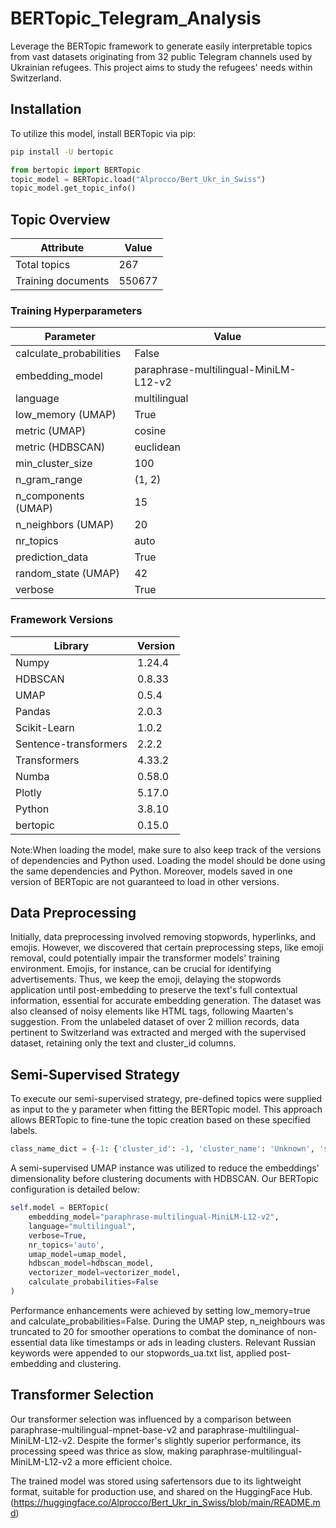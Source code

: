 # BERTopic_Telegram_Analysis

Leverage the BERTopic framework to generate easily interpretable topics from vast datasets originating from 32 public Telegram channels used by Ukrainian refugees. This project aims to study the refugees' needs within Switzerland.

## Installation
To utilize this model, install BERTopic via pip:
```bash
pip install -U bertopic
```
```python
from bertopic import BERTopic
topic_model = BERTopic.load("Alprocco/Bert_Ukr_in_Swiss")
topic_model.get_topic_info()
```
## Topic Overview

| Attribute          | Value   |
|--------------------|---------|
| Total topics       | 267     |
| Training documents | 550677 |

### Training Hyperparameters

| Parameter              | Value                                        |
|------------------------|----------------------------------------------|
| calculate_probabilities| False                                        |
| embedding_model        | paraphrase-multilingual-MiniLM-L12-v2        |
| language               | multilingual                                 |
| low_memory (UMAP)      | True                                         |
| metric (UMAP)          | cosine                                       |
| metric (HDBSCAN)       | euclidean                                    |
| min_cluster_size       | 100                                          |
| n_gram_range           | (1, 2)                                       |
| n_components (UMAP)    | 15                                           |
| n_neighbors (UMAP)     | 20                                           |
| nr_topics              | auto                                         |
| prediction_data        | True                                         |
| random_state (UMAP)    | 42                                           |
| verbose                | True                                         |

### Framework Versions

| Library               | Version |
|-----------------------|---------|
| Numpy                 | 1.24.4  |
| HDBSCAN               | 0.8.33  |
| UMAP                  | 0.5.4   |
| Pandas                | 2.0.3   |
| Scikit-Learn          | 1.0.2   |
| Sentence-transformers | 2.2.2   |
| Transformers          | 4.33.2  |
| Numba                 | 0.58.0  |
| Plotly                | 5.17.0  |
| Python                | 3.8.10  |
| bertopic              | 0.15.0  |


Note:When loading the model, make sure to also keep track of the versions of dependencies and Python used. Loading the model should be done using the same dependencies and Python. Moreover, models saved in one version of BERTopic are not guaranteed to load in other versions.

## Data Preprocessing
Initially, data preprocessing involved removing stopwords, hyperlinks, and emojis. However, we discovered that certain preprocessing steps, like emoji removal, could potentially impair the transformer models' training environment. Emojis, for instance, can be crucial for identifying advertisements. Thus, we keep the emoji, delaying the stopwords application until post-embedding to preserve the text's full contextual information, essential for accurate embedding generation.
The dataset was also cleansed of noisy elements like HTML tags, following Maarten's suggestion. From the unlabeled dataset of over 2 million records, data pertinent to Switzerland was extracted and merged with the supervised dataset, retaining only the text and cluster_id columns.

## Semi-Supervised Strategy
To execute our semi-supervised strategy, pre-defined topics were supplied as input to the y parameter when fitting the BERTopic model. This approach allows BERTopic to fine-tune the topic creation based on these specified labels.
```python
class_name_dict = {-1: {'cluster_id': -1, 'cluster_name': 'Unknown', 'sub_cluster': 'Unknown'}, 0: {'cluster_id': 0, 'cluster_name': 'Immigration', 'sub_cluster': 'Information Requests'}, 1: {'cluster_id': -1, 'cluster_name': 'Unknown', 'sub_cluster': 'Unknown'}, 2: {'cluster_id': 1, 'cluster_name': 'Healthcare and Insurance', 'sub_cluster': 'Medical Insurance'}, 3: {'cluster_id': 2, 'cluster_name': 'Pet', 'sub_cluster': 'Pet'}, 4: {'cluster_id': 0, 'cluster_name': 'Immigration', 'sub_cluster': 'Asylum'}, 5: {'cluster_id': 3, 'cluster_name': 'Transportation', 'sub_cluster': 'Ticket Inquiries'}, 6: {'cluster_id': 3, 'cluster_name': 'Transportation', 'sub_cluster': 'Carriers, Transport to and from Ukraine'}, 7: {'cluster_id': 4, 'cluster_name': 'Accommodation', 'sub_cluster': 'Seeking'}, 8: {'cluster_id': -1, 'cluster_name': 'Unknown', 'sub_cluster': 'Unknown'}, 9: {'cluster_id': 5, 'cluster_name': 'Volunteering', 'sub_cluster': 'Volunteering'}, 10: {'cluster_id': 6, 'cluster_name': 'Integration', 'sub_cluster': 'Communication'}, 11: {'cluster_id': 0, 'cluster_name': 'Immigration', 'sub_cluster': 'Translation Services'}, 12: {'cluster_id': 0, 'cluster_name': 'Immigration', 'sub_cluster': 'Passport'}, 13: {'cluster_id': 1, 'cluster_name': 'Healthcare and Insurance', 'sub_cluster': 'Dentistry'}, 14: {'cluster_id': 6, 'cluster_name': 'Integration', 'sub_cluster': 'Job'}, 15: {'cluster_id': 7, 'cluster_name': 'Living Essentials', 'sub_cluster': 'Currency'}, 16: {'cluster_id': 7, 'cluster_name': 'Living Essentials', 'sub_cluster': 'Banking'}, 17: {'cluster_id': 8, 'cluster_name': 'Social Services', 'sub_cluster': 'Protocols'}, 18: {'cluster_id': 7, 'cluster_name': 'Living Essentials', 'sub_cluster': 'Mail'}, 19: {'cluster_id': 9, 'cluster_name': 'Education', 'sub_cluster': 'Education'}, 20: {'cluster_id': 7, 'cluster_name': 'Living Essentials', 'sub_cluster': 'Clothing'}, 21: {'cluster_id': 8, 'cluster_name': 'Social Services', 'sub_cluster': 'Financial Assistance'}, 22: {'cluster_id': -1, 'cluster_name': 'Unknown', 'sub_cluster': 'Unknown'}, 23: {'cluster_id': -1, 'cluster_name': 'Unknown', 'sub_cluster': 'Unknown'}, 24: {'cluster_id': 3, 'cluster_name': 'Transportation', 'sub_cluster': 'Carriers, Transport to and from Ukraine'}, 25: {'cluster_id': 9, 'cluster_name': 'Education', 'sub_cluster': 'Education'}, 26: {'cluster_id': -1, 'cluster_name': 'Unknown', 'sub_cluster': 'Unknown'}, 27: {'cluster_id': 3, 'cluster_name': 'Transportation', 'sub_cluster': 'Public Transportation'}, 28: {'cluster_id': 4, 'cluster_name': 'Accommodation', 'sub_cluster': 'Leasing Regulation'}, 29: {'cluster_id': -1, 'cluster_name': 'Unknown', 'sub_cluster': 'Unknown'}, 30: {'cluster_id': 0, 'cluster_name': 'Immigration', 'sub_cluster': 'Open Chat'}, 31: {'cluster_id': 6, 'cluster_name': 'Integration', 'sub_cluster': 'Communication'}, 32: {'cluster_id': -1, 'cluster_name': 'Unknown', 'sub_cluster': 'Unknown'}, 33: {'cluster_id': 10, 'cluster_name': 'Social Activity', 'sub_cluster': 'Regulation'}, 34: {'cluster_id': 7, 'cluster_name': 'Living Essentials', 'sub_cluster': 'Food'}, 35: {'cluster_id': 2, 'cluster_name': 'Pet', 'sub_cluster': 'Pet'}, 36: {'cluster_id': 3, 'cluster_name': 'Transportation', 'sub_cluster': 'Carriers, Transport to and from Ukraine'}, 37: {'cluster_id': 7, 'cluster_name': 'Living Essentials', 'sub_cluster': 'Vehicle'}, 38: {'cluster_id': -1, 'cluster_name': 'Unknown', 'sub_cluster': 'Unknown'}, 39: {'cluster_id': -1, 'cluster_name': 'Unknown', 'sub_cluster': 'Unknown'}, 40: {'cluster_id': 1, 'cluster_name': 'Healthcare and Insurance', 'sub_cluster': 'Medical Request'}, 41: {'cluster_id': -1, 'cluster_name': 'Unknown', 'sub_cluster': 'Unknown'}, 42: {'cluster_id': 0, 'cluster_name': 'Immigration', 'sub_cluster': 'Status Acquisition'}, 43: {'cluster_id': 0, 'cluster_name': 'Immigration', 'sub_cluster': 'Consulate Services'}, 44: {'cluster_id': -1, 'cluster_name': 'Unknown', 'sub_cluster': 'Unknown'}, 45: {'cluster_id': 3, 'cluster_name': 'Transportation', 'sub_cluster': 'Public Transportation'}, 46: {'cluster_id': 5, 'cluster_name': 'Volunteering', 'sub_cluster': 'Volunteering'}, 47: {'cluster_id': -1, 'cluster_name': 'Unknown', 'sub_cluster': 'Unknown'}, 48: {'cluster_id': 7, 'cluster_name': 'Living Essentials', 'sub_cluster': 'Vehicle'}, 49: {'cluster_id': 4, 'cluster_name': 'Accommodation', 'sub_cluster': 'Seeking'}, 50: {'cluster_id': 0, 'cluster_name': 'Immigration', 'sub_cluster': 'Immigration Procedure'}, 51: {'cluster_id': 6, 'cluster_name': 'Integration', 'sub_cluster': 'War Chat'}, 52: {'cluster_id': -1, 'cluster_name': 'Unknown', 'sub_cluster': 'Unknown'}, 53: {'cluster_id': 7, 'cluster_name': 'Living Essentials', 'sub_cluster': 'Network Provider'}, 54: {'cluster_id': 9, 'cluster_name': 'Education', 'sub_cluster': 'Education'}, 55: {'cluster_id': -1, 'cluster_name': 'Unknown', 'sub_cluster': 'Unknown'}, 56: {'cluster_id': -1, 'cluster_name': 'Unknown', 'sub_cluster': 'Unknown'}, 57: {'cluster_id': 0, 'cluster_name': 'Immigration', 'sub_cluster': 'Asylum'}, 58: {'cluster_id': -1, 'cluster_name': 'Unknown', 'sub_cluster': 'Unknown'}, 59: {'cluster_id': 10, 'cluster_name': 'Social Activity', 'sub_cluster': 'Leisure and Fitness'}, 60: {'cluster_id': 6, 'cluster_name': 'Integration', 'sub_cluster': 'Tax'}, 61: {'cluster_id': 4, 'cluster_name': 'Accommodation', 'sub_cluster': 'Expense'}, 62: {'cluster_id': 4, 'cluster_name': 'Accommodation', 'sub_cluster': 'Seeking'}, 63: {'cluster_id': -1, 'cluster_name': 'Unknown', 'sub_cluster': 'Unknown'}, 64: {'cluster_id': -1, 'cluster_name': 'Unknown', 'sub_cluster': 'Unknown'}, 65: {'cluster_id': 3, 'cluster_name': 'Transportation', 'sub_cluster': 'Carriers, Transport to and from Ukraine'}, 66: {'cluster_id': -1, 'cluster_name': 'Unknown', 'sub_cluster': 'Unknown'}, 67: {'cluster_id': -1, 'cluster_name': 'Unknown', 'sub_cluster': 'Unknown'}, 68: {'cluster_id': 3, 'cluster_name': 'Transportation', 'sub_cluster': 'Public Transportation'}, 69: {'cluster_id': 0, 'cluster_name': 'Immigration', 'sub_cluster': 'Family Reunion'}, 70: {'cluster_id': -1, 'cluster_name': 'Unknown', 'sub_cluster': 'Unknown'}, 71: {'cluster_id': 1, 'cluster_name': 'Healthcare and Insurance', 'sub_cluster': 'Medical Request'}, 72: {'cluster_id': -1, 'cluster_name': 'Unknown', 'sub_cluster': 'Unknown'}, 73: {'cluster_id': 3, 'cluster_name': 'Transportation', 'sub_cluster': 'Public Transportation'}, 74: {'cluster_id': -1, 'cluster_name': 'Unknown', 'sub_cluster': 'Unknown'}, 75: {'cluster_id': 1, 'cluster_name': 'Healthcare and Insurance', 'sub_cluster': 'Vaccinations'}, 76: {'cluster_id': 6, 'cluster_name': 'Integration', 'sub_cluster': 'Police'}, 77: {'cluster_id': 8, 'cluster_name': 'Social Services', 'sub_cluster': 'Financial Assistance'}, 78: {'cluster_id': 10, 'cluster_name': 'Social Activity', 'sub_cluster': 'Regulation'}, 79: {'cluster_id': 3, 'cluster_name': 'Transportation', 'sub_cluster': 'Carriers, Transport to and from Ukraine'}, 80: {'cluster_id': -1, 'cluster_name': 'Unknown', 'sub_cluster': 'Unknown'}, 81: {'cluster_id': 1, 'cluster_name': 'Healthcare and Insurance', 'sub_cluster': 'Medical Request'}, 82: {'cluster_id': 3, 'cluster_name': 'Transportation', 'sub_cluster': 'Public Transportation'}, 83: {'cluster_id': 6, 'cluster_name': 'Integration', 'sub_cluster': 'Parking'}, 84: {'cluster_id': -1, 'cluster_name': 'Unknown', 'sub_cluster': 'Unknown'}, 85: {'cluster_id': 10, 'cluster_name': 'Social Activity', 'sub_cluster': 'Travel'}, 86: {'cluster_id': -1, 'cluster_name': 'Unknown', 'sub_cluster': 'Unknown'}, 87: {'cluster_id': 11, 'cluster_name': 'Legal information', 'sub_cluster': 'Legal information'}, 88: {'cluster_id': -1, 'cluster_name': 'Unknown', 'sub_cluster': 'Unknown'}, 89: {'cluster_id': -1, 'cluster_name': 'Unknown', 'sub_cluster': 'Unknown'}, 90: {'cluster_id': 1, 'cluster_name': 'Healthcare and Insurance', 'sub_cluster': 'Medical Insurance'}, 91: {'cluster_id': 7, 'cluster_name': 'Living Essentials', 'sub_cluster': 'Network Provider'}, 92: {'cluster_id': 9, 'cluster_name': 'Education', 'sub_cluster': 'Education'}, 93: {'cluster_id': 4, 'cluster_name': 'Accommodation', 'sub_cluster': 'Seeking'}, 94: {'cluster_id': 12, 'cluster_name': 'Religious Information', 'sub_cluster': 'Religious Information'}, 95: {'cluster_id': 7, 'cluster_name': 'Living Essentials', 'sub_cluster': 'Network Provider'}, 96: {'cluster_id': -1, 'cluster_name': 'Unknown', 'sub_cluster': 'Unknown'}, 97: {'cluster_id': -1, 'cluster_name': 'Unknown', 'sub_cluster': 'Unknown'}, 98: {'cluster_id': -1, 'cluster_name': 'Unknown', 'sub_cluster': 'Unknown'}, 99: {'cluster_id': -1, 'cluster_name': 'Unknown', 'sub_cluster': 'Unknown'}, 100: {'cluster_id': 7, 'cluster_name': 'Living Essentials', 'sub_cluster': 'Banking'}, 101: {'cluster_id': -1, 'cluster_name': 'Unknown', 'sub_cluster': 'Unknown'}, 102: {'cluster_id': -1, 'cluster_name': 'Unknown', 'sub_cluster': 'Unknown'}, 103: {'cluster_id': 8, 'cluster_name': 'Social Services', 'sub_cluster': 'Library'}, 104: {'cluster_id': 8, 'cluster_name': 'Social Services', 'sub_cluster': 'Library'}, 105: {'cluster_id': 6, 'cluster_name': 'Integration', 'sub_cluster': 'Tax'}, 106: {'cluster_id': 6, 'cluster_name': 'Integration', 'sub_cluster': 'Police'}, 107: {'cluster_id': 10, 'cluster_name': 'Social Activity', 'sub_cluster': 'Travel'}, 108: {'cluster_id': -1, 'cluster_name': 'Unknown', 'sub_cluster': 'Unknown'}, 109: {'cluster_id': 7, 'cluster_name': 'Living Essentials', 'sub_cluster': 'Network Provider'}, 110: {'cluster_id': 11, 'cluster_name': 'Legal information', 'sub_cluster': 'Legal information'}, 111: {'cluster_id': 0, 'cluster_name': 'Immigration', 'sub_cluster': 'Passport'}, 112: {'cluster_id': 9, 'cluster_name': 'Education', 'sub_cluster': 'Education'}, 113: {'cluster_id': 10, 'cluster_name': 'Social Activity', 'sub_cluster': 'Regulation'}, 114: {'cluster_id': 0, 'cluster_name': 'Immigration', 'sub_cluster': 'Immigration Procedure'}, 115: {'cluster_id': -1, 'cluster_name': 'Unknown', 'sub_cluster': 'Unknown'}, 116: {'cluster_id': -1, 'cluster_name': 'Unknown', 'sub_cluster': 'Unknown'}, 117: {'cluster_id': 9, 'cluster_name': 'Education', 'sub_cluster': 'Education'}, 118: {'cluster_id': 6, 'cluster_name': 'Integration', 'sub_cluster': 'Job'}, 119: {'cluster_id': -1, 'cluster_name': 'Unknown', 'sub_cluster': 'Unknown'}, 120: {'cluster_id': -1, 'cluster_name': 'Unknown', 'sub_cluster': 'Unknown'}, 121: {'cluster_id': 4, 'cluster_name': 'Accommodation', 'sub_cluster': 'Seeking'}, 122: {'cluster_id': 0, 'cluster_name': 'Immigration', 'sub_cluster': 'Translation Services'}, 123: {'cluster_id': 1, 'cluster_name': 'Healthcare and Insurance', 'sub_cluster': 'Medical Insurance'}, 124: {'cluster_id': 4, 'cluster_name': 'Accommodation', 'sub_cluster': 'Seeking'}, 125: {'cluster_id': 11, 'cluster_name': 'Legal information', 'sub_cluster': 'Legal information'}, 126: {'cluster_id': -1, 'cluster_name': 'Unknown', 'sub_cluster': 'Unknown'}, 127: {'cluster_id': -1, 'cluster_name': 'Unknown', 'sub_cluster': 'Unknown'}, 128: {'cluster_id': -1, 'cluster_name': 'Unknown', 'sub_cluster': 'Unknown'}, 129: {'cluster_id': 1, 'cluster_name': 'Healthcare and Insurance', 'sub_cluster': 'Psychotherapy'}, 130: {'cluster_id': -1, 'cluster_name': 'Unknown', 'sub_cluster': 'Unknown'}, 131: {'cluster_id': -1, 'cluster_name': 'Unknown', 'sub_cluster': 'Unknown'}, 132: {'cluster_id': 4, 'cluster_name': 'Accommodation', 'sub_cluster': 'Seeking'}, 133: {'cluster_id': 0, 'cluster_name': 'Immigration', 'sub_cluster': 'Immigration Procedure'}, 134: {'cluster_id': -1, 'cluster_name': 'Unknown', 'sub_cluster': 'Unknown'}, 135: {'cluster_id': 7, 'cluster_name': 'Living Essentials', 'sub_cluster': 'Home Appliances'}, 136: {'cluster_id': -1, 'cluster_name': 'Unknown', 'sub_cluster': 'Unknown'}, 137: {'cluster_id': -1, 'cluster_name': 'Unknown', 'sub_cluster': 'Unknown'}, 138: {'cluster_id': -1, 'cluster_name': 'Unknown', 'sub_cluster': 'Unknown'}, 139: {'cluster_id': 6, 'cluster_name': 'Integration', 'sub_cluster': 'Tax'}, 140: {'cluster_id': 1, 'cluster_name': 'Healthcare and Insurance', 'sub_cluster': 'Vaccinations'}, 141: {'cluster_id': 10, 'cluster_name': 'Social Activity', 'sub_cluster': 'Travel'}, 142: {'cluster_id': 1, 'cluster_name': 'Healthcare and Insurance', 'sub_cluster': 'Medical Request'}, 143: {'cluster_id': 7, 'cluster_name': 'Living Essentials', 'sub_cluster': 'Shopping'}, 144: {'cluster_id': -1, 'cluster_name': 'Unknown', 'sub_cluster': 'Unknown'}, 145: {'cluster_id': -1, 'cluster_name': 'Unknown', 'sub_cluster': 'Unknown'}, 146: {'cluster_id': -1, 'cluster_name': 'Unknown', 'sub_cluster': 'Unknown'}, 147: {'cluster_id': 6, 'cluster_name': 'Integration', 'sub_cluster': 'Job'}, 148: {'cluster_id': 7, 'cluster_name': 'Living Essentials', 'sub_cluster': 'Vehicle'}, 149: {'cluster_id': -1, 'cluster_name': 'Unknown', 'sub_cluster': 'Unknown'}, 150: {'cluster_id': -1, 'cluster_name': 'Unknown', 'sub_cluster': 'Unknown'}, 151: {'cluster_id': -1, 'cluster_name': 'Unknown', 'sub_cluster': 'Unknown'}, 152: {'cluster_id': 1, 'cluster_name': 'Healthcare and Insurance', 'sub_cluster': 'Medical Request'}, 153: {'cluster_id': -1, 'cluster_name': 'Unknown', 'sub_cluster': 'Unknown'}, 154: {'cluster_id': -1, 'cluster_name': 'Unknown', 'sub_cluster': 'Unknown'}, 155: {'cluster_id': -1, 'cluster_name': 'Unknown', 'sub_cluster': 'Unknown'}, 156: {'cluster_id': -1, 'cluster_name': 'Unknown', 'sub_cluster': 'Unknown'}, 157: {'cluster_id': -1, 'cluster_name': 'Unknown', 'sub_cluster': 'Unknown'}, 158: {'cluster_id': 10, 'cluster_name': 'Social Activity', 'sub_cluster': 'Leisure and Fitness'}, 159: {'cluster_id': -1, 'cluster_name': 'Unknown', 'sub_cluster': 'Unknown'}, 160: {'cluster_id': 6, 'cluster_name': 'Integration', 'sub_cluster': 'Communication'}, 161: {'cluster_id': 10, 'cluster_name': 'Social Activity', 'sub_cluster': 'Leisure and Fitness'}, 162: {'cluster_id': -1, 'cluster_name': 'Unknown', 'sub_cluster': 'Unknown'}, 163: {'cluster_id': -1, 'cluster_name': 'Unknown', 'sub_cluster': 'Unknown'}, 164: {'cluster_id': 10, 'cluster_name': 'Social Activity', 'sub_cluster': 'Travel'}, 165: {'cluster_id': 7, 'cluster_name': 'Living Essentials', 'sub_cluster': 'Shopping'}, 166: {'cluster_id': -1, 'cluster_name': 'Unknown', 'sub_cluster': 'Unknown'}, 167: {'cluster_id': 3, 'cluster_name': 'Transportation', 'sub_cluster': 'Public Transportation'}, 168: {'cluster_id': 6, 'cluster_name': 'Integration', 'sub_cluster': 'Communication'}, 169: {'cluster_id': 12, 'cluster_name': 'Religious Information', 'sub_cluster': 'Religious Information'}, 170: {'cluster_id': 7, 'cluster_name': 'Living Essentials', 'sub_cluster': 'Shopping'}, 171: {'cluster_id': 3, 'cluster_name': 'Transportation', 'sub_cluster': 'Taxi Services'}, 172: {'cluster_id': 10, 'cluster_name': 'Social Activity', 'sub_cluster': 'Travel'}, 173: {'cluster_id': 10, 'cluster_name': 'Social Activity', 'sub_cluster': 'Travel'}, 174: {'cluster_id': -1, 'cluster_name': 'Unknown', 'sub_cluster': 'Unknown'}, 175: {'cluster_id': 0, 'cluster_name': 'Immigration', 'sub_cluster': 'Open Chat'}, 176: {'cluster_id': -1, 'cluster_name': 'Unknown', 'sub_cluster': 'Unknown'}, 177: {'cluster_id': -1, 'cluster_name': 'Unknown', 'sub_cluster': 'Unknown'}, 178: {'cluster_id': 10, 'cluster_name': 'Social Activity', 'sub_cluster': 'Travel'}, 179: {'cluster_id': 0, 'cluster_name': 'Immigration', 'sub_cluster': 'Immigration Procedure'}, 180: {'cluster_id': -1, 'cluster_name': 'Unknown', 'sub_cluster': 'Unknown'}, 181: {'cluster_id': -1, 'cluster_name': 'Unknown', 'sub_cluster': 'Unknown'}, 182: {'cluster_id': 11, 'cluster_name': 'Legal information', 'sub_cluster': 'Divorce'}, 183: {'cluster_id': -1, 'cluster_name': 'Unknown', 'sub_cluster': 'Unknown'}, 184: {'cluster_id': 8, 'cluster_name': 'Social Services', 'sub_cluster': 'Protocols'}, 185: {'cluster_id': 7, 'cluster_name': 'Living Essentials', 'sub_cluster': 'Shopping'}, 186: {'cluster_id': -1, 'cluster_name': 'Unknown', 'sub_cluster': 'Unknown'}, 187: {'cluster_id': 0, 'cluster_name': 'Immigration', 'sub_cluster': 'Immigration Procedure'}, 188: {'cluster_id': 11, 'cluster_name': 'Legal information', 'sub_cluster': 'Marriage'}, 189: {'cluster_id': 6, 'cluster_name': 'Integration', 'sub_cluster': 'Job'}, 190: {'cluster_id': -1, 'cluster_name': 'Unknown', 'sub_cluster': 'Unknown'}, 191: {'cluster_id': -1, 'cluster_name': 'Unknown', 'sub_cluster': 'Unknown'}, 192: {'cluster_id': 10, 'cluster_name': 'Social Activity', 'sub_cluster': 'Leisure and Fitness'}, 193: {'cluster_id': 10, 'cluster_name': 'Social Activity', 'sub_cluster': 'Travel'}, 194: {'cluster_id': -1, 'cluster_name': 'Unknown', 'sub_cluster': 'Unknown'}, 195: {'cluster_id': -1, 'cluster_name': 'Unknown', 'sub_cluster': 'Unknown'}, 196: {'cluster_id': -1, 'cluster_name': 'Unknown', 'sub_cluster': 'Unknown'}, 197: {'cluster_id': 10, 'cluster_name': 'Social Activity', 'sub_cluster': 'Leisure and Fitness'}, 198: {'cluster_id': 7, 'cluster_name': 'Living Essentials', 'sub_cluster': 'Shopping'}, 199: {'cluster_id': 5, 'cluster_name': 'Volunteering', 'sub_cluster': 'Volunteering'}, 200: {'cluster_id': 6, 'cluster_name': 'Integration', 'sub_cluster': 'Job'}, 201: {'cluster_id': 7, 'cluster_name': 'Living Essentials', 'sub_cluster': 'Logistics'}, 202: {'cluster_id': -1, 'cluster_name': 'Unknown', 'sub_cluster': 'Unknown'}, 203: {'cluster_id': 0, 'cluster_name': 'Immigration', 'sub_cluster': 'Consulate Services'}, 204: {'cluster_id': 4, 'cluster_name': 'Accommodation', 'sub_cluster': 'Seeking'}, 205: {'cluster_id': 7, 'cluster_name': 'Living Essentials', 'sub_cluster': 'Other Item Request'}, 206: {'cluster_id': 4, 'cluster_name': 'Accommodation', 'sub_cluster': 'Leasing Regulation'}, 207: {'cluster_id': 7, 'cluster_name': 'Living Essentials', 'sub_cluster': 'Other Item Request'}, 208: {'cluster_id': 6, 'cluster_name': 'Integration', 'sub_cluster': 'Job'}, 209: {'cluster_id': -1, 'cluster_name': 'Unknown', 'sub_cluster': 'Unknown'}, 210: {'cluster_id': -1, 'cluster_name': 'Unknown', 'sub_cluster': 'Unknown'}, 211: {'cluster_id': -1, 'cluster_name': 'Unknown', 'sub_cluster': 'Unknown'}, 212: {'cluster_id': -1, 'cluster_name': 'Unknown', 'sub_cluster': 'Unknown'}, 213: {'cluster_id': 1, 'cluster_name': 'Healthcare and Insurance', 'sub_cluster': 'Infant & Toddler Care'}, 214: {'cluster_id': -1, 'cluster_name': 'Unknown', 'sub_cluster': 'Unknown'}, 215: {'cluster_id': -1, 'cluster_name': 'Unknown', 'sub_cluster': 'Unknown'}, 216: {'cluster_id': -1, 'cluster_name': 'Unknown', 'sub_cluster': 'Unknown'}, 217: {'cluster_id': 10, 'cluster_name': 'Social Activity', 'sub_cluster': 'Regulation'}, 218: {'cluster_id': -1, 'cluster_name': 'Unknown', 'sub_cluster': 'Unknown'}, 219: {'cluster_id': 1, 'cluster_name': 'Healthcare and Insurance', 'sub_cluster': 'Medical Request'}, 220: {'cluster_id': -1, 'cluster_name': 'Unknown', 'sub_cluster': 'Unknown'}, 221: {'cluster_id': -1, 'cluster_name': 'Unknown', 'sub_cluster': 'Unknown'}, 222: {'cluster_id': 1, 'cluster_name': 'Healthcare and Insurance', 'sub_cluster': 'Hospice Care'}, 223: {'cluster_id': -1, 'cluster_name': 'Unknown', 'sub_cluster': 'Unknown'}, 224: {'cluster_id': -1, 'cluster_name': 'Unknown', 'sub_cluster': 'Unknown'}, 225: {'cluster_id': 1, 'cluster_name': 'Healthcare and Insurance', 'sub_cluster': 'Medical Request'}, 226: {'cluster_id': -1, 'cluster_name': 'Unknown', 'sub_cluster': 'Unknown'}, 227: {'cluster_id': 1, 'cluster_name': 'Healthcare and Insurance', 'sub_cluster': 'Dentistry'}, 228: {'cluster_id': -1, 'cluster_name': 'Unknown', 'sub_cluster': 'Unknown'}, 229: {'cluster_id': -1, 'cluster_name': 'Unknown', 'sub_cluster': 'Unknown'}, 230: {'cluster_id': 6, 'cluster_name': 'Integration', 'sub_cluster': 'Customs'}, 231: {'cluster_id': -1, 'cluster_name': 'Unknown', 'sub_cluster': 'Unknown'}, 232: {'cluster_id': -1, 'cluster_name': 'Unknown', 'sub_cluster': 'Unknown'}, 233: {'cluster_id': 6, 'cluster_name': 'Integration', 'sub_cluster': 'Customs'}, 234: {'cluster_id': 6, 'cluster_name': 'Integration', 'sub_cluster': 'Customs'}, 235: {'cluster_id': 1, 'cluster_name': 'Healthcare and Insurance', 'sub_cluster': 'Disability'}, 236: {'cluster_id': -1, 'cluster_name': 'Unknown', 'sub_cluster': 'Unknown'}, 237: {'cluster_id': -1, 'cluster_name': 'Unknown', 'sub_cluster': 'Unknown'}, 238: {'cluster_id': -1, 'cluster_name': 'Unknown', 'sub_cluster': 'Unknown'}, 239: {'cluster_id': -1, 'cluster_name': 'Unknown', 'sub_cluster': 'Unknown'}, 240: {'cluster_id': 10, 'cluster_name': 'Social Activity', 'sub_cluster': 'Regulation'}, 241: {'cluster_id': 7, 'cluster_name': 'Living Essentials', 'sub_cluster': 'Network Provider'}, 242: {'cluster_id': -1, 'cluster_name': 'Unknown', 'sub_cluster': 'Unknown'}, 243: {'cluster_id': -1, 'cluster_name': 'Unknown', 'sub_cluster': 'Unknown'}, 244: {'cluster_id': -1, 'cluster_name': 'Unknown', 'sub_cluster': 'Unknown'}, 245: {'cluster_id': 10, 'cluster_name': 'Social Activity', 'sub_cluster': 'Leisure and Fitness'}, 246: {'cluster_id': -1, 'cluster_name': 'Unknown', 'sub_cluster': 'Unknown'}, 247: {'cluster_id': 10, 'cluster_name': 'Social Activity', 'sub_cluster': 'Travel'}, 248: {'cluster_id': -1, 'cluster_name': 'Unknown', 'sub_cluster': 'Unknown'}, 249: {'cluster_id': 10, 'cluster_name': 'Social Activity', 'sub_cluster': 'Leisure and Fitness'}, 250: {'cluster_id': 0, 'cluster_name': 'Immigration', 'sub_cluster': 'Immigration Procedure'}, 251: {'cluster_id': 10, 'cluster_name': 'Social Activity', 'sub_cluster': 'Regulation'}, 252: {'cluster_id': -1, 'cluster_name': 'Unknown', 'sub_cluster': 'Unknown'}, 253: {'cluster_id': 0, 'cluster_name': 'Immigration', 'sub_cluster': 'Open Chat'}, 254: {'cluster_id': -1, 'cluster_name': 'Unknown', 'sub_cluster': 'Unknown'}, 255: {'cluster_id': 1, 'cluster_name': 'Healthcare and Insurance', 'sub_cluster': 'Medical Request'}, 256: {'cluster_id': 0, 'cluster_name': 'Immigration', 'sub_cluster': 'Immigration Procedure'}, 257: {'cluster_id': -1, 'cluster_name': 'Unknown', 'sub_cluster': 'Unknown'}, 258: {'cluster_id': -1, 'cluster_name': 'Unknown', 'sub_cluster': 'Unknown'}, 259: {'cluster_id': 8, 'cluster_name': 'Social Services', 'sub_cluster': 'Protocols'}, 260: {'cluster_id': -1, 'cluster_name': 'Unknown', 'sub_cluster': 'Unknown'}, 261: {'cluster_id': -1, 'cluster_name': 'Unknown', 'sub_cluster': 'Unknown'}, 262: {'cluster_id': -1, 'cluster_name': 'Unknown', 'sub_cluster': 'Unknown'}, 263: {'cluster_id': 1, 'cluster_name': 'Healthcare and Insurance', 'sub_cluster': 'Infant & Toddler Care'}, 264: {'cluster_id': 7, 'cluster_name': 'Living Essentials', 'sub_cluster': 'Shopping'}, 265: {'cluster_id': 5, 'cluster_name': 'Volunteering', 'sub_cluster': 'Volunteering'}}
```
A semi-supervised UMAP instance was utilized to reduce the embeddings' dimensionality before clustering documents with HDBSCAN. Our BERTopic configuration is detailed below:

```python
self.model = BERTopic(
    embedding_model="paraphrase-multilingual-MiniLM-L12-v2",
    language="multilingual",
    verbose=True,
    nr_topics='auto',
    umap_model=umap_model,
    hdbscan_model=hdbscan_model,
    vectorizer_model=vectorizer_model,
    calculate_probabilities=False
)
```
Performance enhancements were achieved by setting low_memory=true and calculate_probabilities=False. During the UMAP step, n_neighbours was truncated to 20 for smoother operations to combat the dominance of non-essential data like timestamps or ads in leading clusters. Relevant Russian keywords were appended to our stopwords_ua.txt list, applied post-embedding and clustering.

## Transformer Selection
Our transformer selection was influenced by a comparison between paraphrase-multilingual-mpnet-base-v2 and paraphrase-multilingual-MiniLM-L12-v2. Despite the former's slightly superior performance, its processing speed was thrice as slow, making paraphrase-multilingual-MiniLM-L12-v2 a more efficient choice.

The trained model was stored using safertensors due to its lightweight format, suitable for production use, and shared on the HuggingFace Hub. (https://huggingface.co/Alprocco/Bert_Ukr_in_Swiss/blob/main/README.md)
